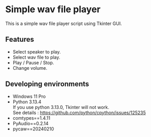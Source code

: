 # Simple wav file player

This is a simple wav file player script using Tkinter GUI.

## Features

- Select speaker to play.
- Select wav file to play.
- Play / Pause / Stop.
- Change volume.


## Developing environments

- Windows 11 Pro
- Python 3.13.4  
  If you use python 3.13.0, Tkinter will not work.  
	See details : https://github.com/python/cpython/issues/125235
- comtypes==1.4.11
- PyAudio==0.2.14
- pycaw==20240210

